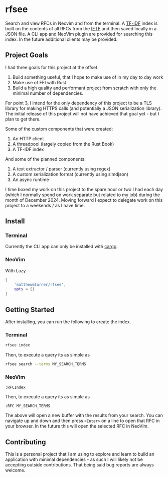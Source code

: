# rfsee

Search and view RFCs in Neovim and from the terminal.  A [TF-IDF](https://en.wikipedia.org/wiki/Tf%E2%80%93idf) index is built on the contents of all RFCs from the [IETF](https://www.ietf.org/rfc/rfc-index.txt) and then saved locally in a JSON file.  A CLI app and NeoVim plugin are provided for searching this index.  In the future additional clients may be provided.

## Project Goals

I had three goals for this project at the offset.

1. Build something useful, that I hope to make use of in my day to day work
2. Make use of FFI with Rust
3. Build a high quality and performant project from scratch with only the minimal number of dependencies.

For point 3, I intend for the only dependency of this project to be a TLS library for making HTTPS calls (and potentially a JSON serialization library).  The initial release of this project will not have achieved that goal yet - but I plan to get there.

Some of the custom components that were created:

1. An HTTP client
2. A threadpool (largely copied from the Rust Book)
3. A TF-IDF index

And some of the planned components:

1. A text extractor / parser (currently using regex)
2. A custom serialization format (currently using simdjson)
3. An async runtime

I time boxed my work on this project to the spare hour or two I had each day (which I normally spend on work separate but related to my job) during the month of December 2024.  Moving forward I expect to delegate work on this project to a weekends / as I have time.

## Install

### Terminal

Currently the CLI app can only be installed with [cargo](https://doc.rust-lang.org/cargo/getting-started/installation.html).

### NeoVim

With Lazy

```lua
{
    'matthewmturner/rfsee',
    opts = {}
}
```

## Getting Started


After installing, you can run the following to create the index.

### Terminal

```bash
rfsee index
```

Then, to execute a query its as simple as 

```bash
rfsee search --terms MY_SEARCH_TERMS
```

### NeoVim

```vim
:RFCIndex
```

Then, to execute a query its as simple as 

```vim
:RFC MY_SEARCH_TERMS
```

The above will open a new buffer with the results from your search.  You can navigate up and down and then press `<Enter>` on a line to open that RFC in your browser.  In the future this will open the selected RFC in NeoVim.

## Contributing

This is a personal project that I am using to explore and learn to build an application with minimal dependencies - as such I will likely not be accepting outside contributions.  That being said bug reports are always welcome.

